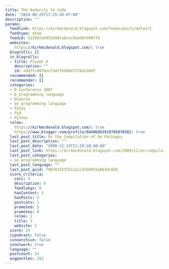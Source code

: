 ```yaml
---
title: The Audacity to Code
date: "2024-08-29T17:15:50-07:00"
description: ""
params:
  feedlink: https://kirkmcdonald.blogspot.com/feeds/posts/default
  feedtype: atom
  feedid: 515997a4955498fa8cec85e60fd90ff8
  websites:
    https://kirkmcdonald.blogspot.com/: true
  blogrolls: []
  in_blogrolls:
  - title: Planet D
    description: ""
    id: a9d3fc90f0ecf34f7b9d8e7278a53bd7
  recommended: []
  recommender: []
  categories:
  - D Conference 2007
  - D programming language
  - DSource
  - Go programming language
  - PySoy
  - Pyd
  - Python
  relme:
    https://kirkmcdonald.blogspot.com/: true
    https://www.blogger.com/profile/04406863919785076582: true
  last_post_title: On the Compilation of Go Packages
  last_post_description: ""
  last_post_date: "2009-11-13T11:29:28-08:00"
  last_post_link: https://kirkmcdonald.blogspot.com/2009/11/on-compilation-of-go-packages.html
  last_post_categories:
  - Go programming language
  last_post_language: ""
  last_post_guid: f987033537b11accd7b8455a663dc058
  score_criteria:
    cats: 5
    description: 0
    feedlangs: 0
    hasContent: 3
    hasPosts: 3
    postcats: 1
    promoted: 5
    promotes: 0
    relme: 2
    title: 3
    website: 2
  score: 24
  ispodcast: false
  isnoarchive: false
  innetwork: true
  language: ""
  postcount: 14
  avgpostlen: 282
---
```

